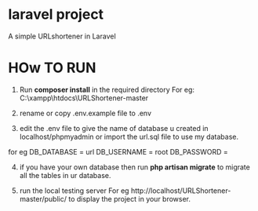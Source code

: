 # laravel project

A simple URLshortener in Laravel

# HOw TO RUN

1. Run
**composer install**
in the required directory
For eg: C:\xampp\htdocs\URLShortener-master

2. rename or copy .env.example file to .env

3. edit the .env file to give the name of database u created in localhost/phpmyadmin
       or import the url.sql file to use my database.
       
for eg DB_DATABASE = url
       DB_USERNAME = root
       DB_PASSWORD =
       
4. if you have your own database then run
      **php artisan migrate**
   to migrate all the tables in ur database.

5. run the local testing server
    For eg http://localhost/URLShortener-master/public/
   to display the project in your browser.
  

